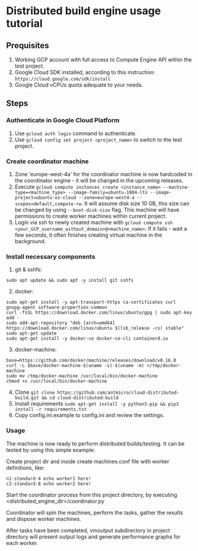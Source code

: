 # Distributed build engine usage tutorial

## Prequisites

1. Working GCP account with full access to Compute Engine API within the test project.
2. Google Cloud SDK installed, according to this instruction: `https://cloud.google.com/sdk/install`
3. Google Cloud vCPUs quota adequate to your needs. 

## Steps


### Authenticate in Google Cloud Platform

1. Use `gcloud auth login` command to authenticate.
2. Use `gcloud config set project <project_name>` to switch to the test project.


### Create coordinator machine

1. Zone 'europe-west-4a' for the coordinator machine is now hardcoded in the coordinator engine - it will be changed in the upcoming releases.
2. Execute `gcloud compute instances create <instance_name> --machine-type=<machine_type> --image-family=ubuntu-1804-lts --image-project=ubuntu-os-cloud --zone=europe-west4-a --scopes=default,compute-rw`. It will assume disk size 10 GB, this size can be changed by using `--boot-disk-size` flag. This machine will have permissions to create worker machines within current project.
3. Login via ssh to newly created machine with `gcloud compute ssh <your_GCP_username_without_domain>@<machine_name>`. If it fails - wait a few seconds, it often finishes creating virtual machine in the background. 

### Install necessary components

1. git & sshfs:
```
sudo apt update && sudo apt -y install git sshfs
```
2. docker: 
```
sudo apt-get install -y apt-transport-https ca-certificates curl gnupg-agent software-properties-common
curl -fsSL https://download.docker.com/linux/ubuntu/gpg | sudo apt-key add -
sudo add-apt-repository "deb [arch=amd64] https://download.docker.com/linux/ubuntu $(lsb_release -cs) stable"
sudo apt-get update
sudo apt-get install -y docker-ce docker-ce-cli containerd.io

```
3. docker-machine: 
```
base=https://github.com/docker/machine/releases/download/v0.16.0 
curl -L $base/docker-machine-$(uname -s)-$(uname -m) >/tmp/docker-machine 
sudo mv /tmp/docker-machine /usr/local/bin/docker-machine
chmod +x /usr/local/bin/docker-machine

```
4. Clone `git clone https://github.com/antmicro/cloud-distributed-build.git && cd cloud-distributed-build`
5. Install requirements `sudo apt-get install -y python3-pip && pip3 install -r requirements.txt`
6. Copy config.ini.example to config.ini and review the settings.

### Usage

The machine is now ready to perform distributed builds/testing. It can be tested by using this simple example:

Create project dir and inside create machines.conf file with worker definitions, like:

```
n1-standard-4 echo worker1 here!
c2-standard-8 echo worker2 here!
```

Start the coordinator process from this project directory, by executing <distributed_engine_dir>/coordinator.py

Coordinator will spin the machines, perform the tasks, gather the results and dispose worker machines. 

After tasks have been completed, vmoutput subdirectory in project directory will present output logs and generate performance graphs for each worker.


